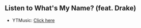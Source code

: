 ## Listen to What's My Name? (feat. Drake)
- YTMusic: [Click here](https://music.youtube.com/watch?v=N7IxlspnaQw)